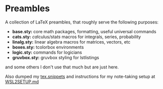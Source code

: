# Preambles
A collection of LaTeX preambles, that roughly serve the following purposes:

- **base.sty:** core math packages, formatting, useful universal commands
- **cats.sty:** *ca*lculus/sta*ts* macros for integrals, series, probability
- **linalg.sty:** linear algebra macros for matrices, vectors, etc
- **boxes.sty:** tcolorbox environments
- **logic.sty:** commands for logicians
- **gruvbox.sty:** gruvbox styling for lstlistings

and some others I don't use that much but are just here.

Also dumped my [tex.snippets](tex.snippets) and instructions for my note-taking setup at [WSL2SETUP.md](WSL2SETUP.md)
